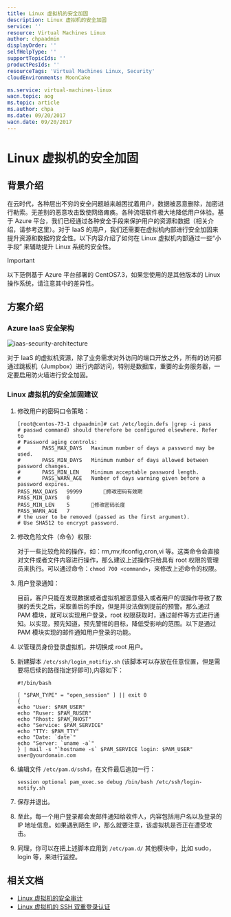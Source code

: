```yaml
---
title: Linux 虚拟机的安全加固
description: Linux 虚拟机的安全加固
service: ''
resource: Virtual Machines Linux
author: chpaadmin
displayOrder: ''
selfHelpType: ''
supportTopicIds: ''
productPesIds: ''
resourceTags: 'Virtual Machines Linux, Security'
cloudEnvironments: MoonCake

ms.service: virtual-machines-linux
wacn.topic: aog
ms.topic: article
ms.author: chpa
ms.date: 09/20/2017
wacn.date: 09/20/2017
---
```

# Linux 虚拟机的安全加固

## 背景介绍

在云时代，各种层出不穷的安全问题越来越困扰着用户，数据被恶意删除，加密进行勒索。无差别的恶意攻击致使网络瘫痪。各种流氓软件极大地降低用户体验。基于 Azure 平台，我们已经通过各种安全手段来保护用户的资源和数据（相关介绍，请参考这里）。对于 IaaS 的用户，我们还需要在虚拟机内部进行安全加固来提升资源和数据的安全性。以下内容介绍了如何在 Linux 虚拟机内部通过一些“小手段” 来辅助提升 Linux 系统的安全性。

>[!IMPORTANT]
> 以下范例基于 Azure 平台部署的 CentOS7.3，如果您使用的是其他版本的 Linux 操作系统，请注意其中的差异性。

## 方案介绍

### Azure IaaS 安全架构

![iaas-security-architecture](media/aog-virtual-machines-linux-security-reinforce/iaas-security-architecture.png)

对于 IaaS 的虚拟机资源，除了业务需求对外访问的端口开放之外，所有的访问都通过跳板机（Jumpbox）进行内部访问，特别是数据库，重要的业务服务器，一定要启用防火墙进行安全加固。

### Linux 虚拟机的安全加固建议

1. 修改用户的密码口令策略：

    ```
    [root@centos-73-1 chpaadmin]# cat /etc/login.defs |grep -i pass
    # passwd command) should therefore be configured elsewhere. Refer to
    # Password aging controls:
    #       PASS_MAX_DAYS   Maximum number of days a password may be used.
    #       PASS_MIN_DAYS   Minimum number of days allowed between password changes.
    #       PASS_MIN_LEN    Minimum acceptable password length.
    #       PASS_WARN_AGE   Number of days warning given before a password expires.
    PASS_MAX_DAYS   99999		修改密码有效期
    PASS_MIN_DAYS   0
    PASS_MIN_LEN    5		修改密码长度
    PASS_WARN_AGE   7
    # the user to be removed (passed as the first argument).
    # Use SHA512 to encrypt password.
    ```

2. 修改危险文件（命令）权限:

    对于一些比较危险的操作，如：rm,mv,ifconfig,cron,vi 等。这类命令会直接对文件或者文件内容进行操作，那么建议上述操作只给具有 root 权限的管理员来执行。可以通过命令：`chmod 700 <command>`，来修改上述命令的权限。

3. 用户登录通知：

    目前，客户只能在发现数据或者虚拟机被恶意侵入或者用户的误操作导致了数据的丢失之后，采取善后的手段，但是并没法做到提前的预警。那么通过 PAM 模块，就可以实现用户登录，root 权限获取时，通过邮件等方式进行通知。以实现，预先知道，预先警惕的目标，降低受影响的范围。以下是通过 PAM 模块实现的邮件通知用户登录的功能。

4. 以管理员身份登录虚拟机，并切换成 root 用户。

5. 新建脚本 `/etc/ssh/login_notifiy.sh` (该脚本可以存放在任意位置，但是需要将后续的路径指定好即可),内容如下：

    ```
    #!/bin/bash

    [ "$PAM_TYPE" = "open_session" ] || exit 0
    {
    echo "User: $PAM_USER"
    echo "Ruser: $PAM_RUSER"
    echo "Rhost: $PAM_RHOST"
    echo "Service: $PAM_SERVICE"
    echo "TTY: $PAM_TTY"
    echo "Date: `date`"
    echo "Server: `uname -a`"
    } | mail -s "`hostname -s` $PAM_SERVICE login: $PAM_USER" user@yourdomain.com
    ```

6. 编辑文件 `/etc/pam.d/sshd`，在文件最后追加一行：

    `session optional pam_exec.so debug /bin/bash /etc/ssh/login-notify.sh`

7. 保存并退出。

8. 至此，每一个用户登录都会发邮件通知给收件人，内容包括用户名以及登录的 IP 地址信息。如果遇到陌生 IP，那么就要注意，该虚拟机是否正在遭受攻击。

9. 同理，你可以在把上述脚本应用到 `/etc/pam.d/` 其他模块中，比如 sudo，login 等，来进行监控。

## 相关文档

- [Linux 虚拟机的安全审计](aog-virtual-machines-linux-security-audit.md)
- [Linux 虚拟机的 SSH 双重登录认证](aog-virtual-machines-linux-ssh-two-factor-authentication.md)